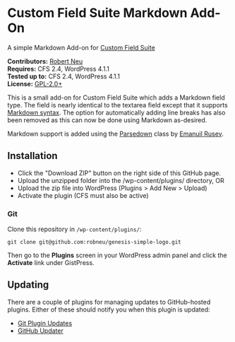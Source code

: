 # Custom Field Suite Markdown Add-On

A simple Markdown Add-on for [Custom Field Suite](http://customfieldsuite.com/)

__Contributors:__ [Robert Neu](https://github.com/robneu)  
__Requires:__ CFS 2.4, WordPress 4.1.1  
__Tested up to:__ CFS 2.4, WordPress 4.1.1  
__License:__ [GPL-2.0+](http://www.gnu.org/licenses/gpl-2.0.html)  

This is a small add-on for Custom Field Suite which adds a Markdown field type. The field is nearly identical to the textarea field except that it supports [Markdown syntax](https://github.com/adam-p/markdown-here/wiki/Markdown-Cheatsheet). The option for automatically adding line breaks has also been removed as this can now be done using Markdown as-desired.

Markdown support is added using the [Parsedown](http://parsedown.org/) class by [Emanuil Rusev](https://github.com/erusev).

## Installation
* Click the "Download ZIP" button on the right side of this GitHub page.
* Upload the unzipped folder into the /wp-content/plugins/ directory, OR
* Upload the zip file into WordPress (Plugins > Add New > Upload)
* Activate the plugin (CFS must also be active)

### Git

Clone this repository in `/wp-content/plugins/`:

`git clone git@github.com:robneu/genesis-simple-logo.git`

Then go to the __Plugins__ screen in your WordPress admin panel and click the __Activate__ link under GistPress.

## Updating ##

There are a couple of plugins for managing updates to GitHub-hosted plugins. Either of these should notify you when this plugin is updated:

* [Git Plugin Updates](https://github.com/brainstormmedia/git-plugin-updates)
* [GitHub Updater](https://github.com/afragen/github-updater)
